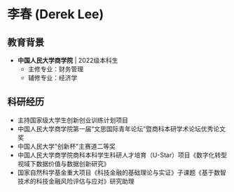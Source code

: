 # 李春 (Derek Lee)

## 教育背景
- **中国人民大学商学院** | 2022级本科生  
  - 主修专业：财务管理  
  - 辅修专业：经济学  

## 科研经历
- 主持国家级大学生创新创业训练计划项目  
- 中国人民大学商学院第一届“文思国际青年论坛”暨商科本研学术论坛优秀论文奖  
- 中国人民大学"创新杯"主赛道二等奖
- 中国人民大学商学院商科本科学生科研人才培育（U-Star）项目《数字化转型视域下数据价值与数据创新研究》
- 国家自然科学基金重大项目《科技金融的基础理论与实证》子课题《基于数智技术的科技金融风险评估与应对》研究助理
